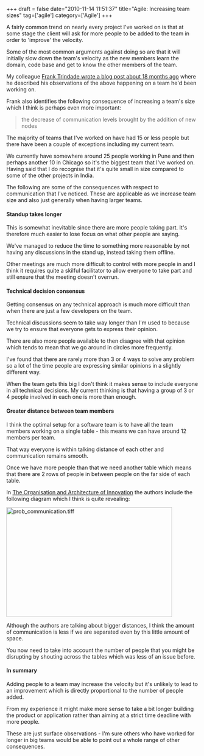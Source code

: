 +++
draft = false
date="2010-11-14 11:51:37"
title="Agile: Increasing team sizes"
tag=['agile']
category=['Agile']
+++

A fairly common trend on nearly every project I've worked on is that at some stage the client will ask for more people to be added to the team in order to 'improve' the velocity.

Some of the most common arguments against doing so are that it will initially slow down the team's velocity as the new members learn the domain, code base and get to know the other members of the team.

My colleague <a href="http://blog.franktrindade.com/2009/04/06/more/">Frank Trindade wrote a blog post about 18 months ago</a> where he described his observations of the above happening on a team he'd been working on. 

Frank also identifies the following consequence of increasing a team's size which I think is perhaps even more important:

<blockquote>
the decrease of communication levels brought by the addition of new nodes
</blockquote>

The majority of teams that I've worked on have had 15 or less people but there have been a couple of exceptions including my current team.

We currently have somewhere around 25 people working in Pune and then perhaps another 10 in Chicago so it's the biggest team that I've worked on. Having said that I do recognise that it's quite small in size compared to some of the other projects in India.

The following are some of the consequences with respect to communication that I've noticed. These are applicable as we increase team size and also just generally when having larger teams.

<h4>Standup takes longer</h4>
This is somewhat inevitable since there are more people taking part. It's therefore much easier to lose focus on what other people are saying. 

We've managed to reduce the time to something more reasonable by not having any discussions in the stand up, instead taking them offline.

Other meetings are much more difficult to control with more people in and I think it requires quite a skilful facilitator to allow everyone to take part and still ensure that the meeting doesn't overrun.

<h4>Technical decision consensus</h4>
Getting consensus on any technical approach is much more difficult than when there are just a few developers on the team.

Technical discussions seem to take way longer than I'm used to because we try to ensure that everyone gets to express their opinion.

There are also more people available to then disagree with that opinion which tends to mean that we go around in circles more frequently.

I've found that there are rarely more than 3 or 4 ways to solve any problem so a lot of the time people are expressing similar opinions in a slightly different way.

When the team gets this big I don't think it makes sense to include everyone in all technical decisions. My current thinking is that having a group of 3 or 4 people involved in each one is more than enough.

<h4>Greater distance between team members</h4>
I think the optimal setup for a software team is to have all the team members working on a single table - this means we can have around 12 members per team.

That way everyone is within talking distance of each other and communication remains smooth.

Once we have more people than that we need another table which means that there are 2 rows of people in between people on the far side of each table.

In <a href="http://www.amazon.com/Organization-Architecture-Innovation-Managing-Technology/dp/0750682361/ref=sr_1_1?ie=UTF8&s=books&qid=1289733824&sr=8-1">The Organisation and Architecture of Innovation</a> the authors include the following diagram which I think is quite revealing:

<img src="{{<siteurl>}}/uploads/2010/11/prob_communication.tiff" alt="prob_communication.tiff" border="0" width="435" height="288" />

Although the authors are talking about bigger distances, I think the amount of communication is less if we are separated even by this little amount of space.

You now need to take into account the number of people that you might be disrupting by shouting across the tables which was less of an issue before.

<h4>In summary</h4>

Adding people to a team may increase the velocity but it's unlikely to lead to an improvement which is directly proportional to the number of people added.

From my experience it might make more sense to take a bit longer building the product or application rather than aiming at a strict time deadline with more people.

These are just surface observations - I'm sure others who have worked for longer in big teams would be able to point out a whole range of other consequences.
